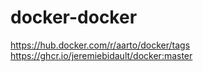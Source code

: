 # docker-docker

https://hub.docker.com/r/aarto/docker/tags
https://ghcr.io/jeremiebidault/docker:master
